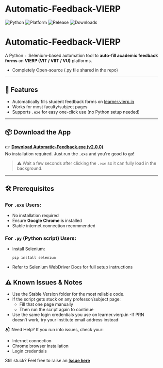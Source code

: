 # Automatic-Feedback-VIERP

![Python](https://img.shields.io/badge/Python-3.10+-blue?logo=python)
![Platform](https://img.shields.io/badge/Platform-Windows-lightgrey?logo=windows)
![Release](https://img.shields.io/github/v/release/reven100/Automatic-Feedback-VIERP?label=Latest%20Release)
![Downloads](https://img.shields.io/github/downloads/reven100/Automatic-Feedback-VIERP/total?label=Downloads)


# Automatic-Feedback-VIERP

A Python + Selenium-based automation tool to **auto-fill academic feedback forms** on **VIERP (VIT / VIIT / VU)** platforms.
- Completely Open-source (.py file shared in the repo)
---

## 🚀 Features

- Automatically fills student feedback forms on [learner.vierp.in](https://learner.vierp.in/)
- Works for most faculty/subject pages
- Supports `.exe` for easy one-click use (no Python setup needed)

---

## 📦 Download the App

👉 **[Download Automatic-Feedback.exe (v2.0.0)](https://github.com/reven100/Automatic-Feedback-VIERP/releases/tag/v2.0.0)**  
No installation required. Just run the `.exe` and you're good to go!

> ⚠️ Wait a few seconds after clicking the `.exe` so it can fully load in the background.

---

## 🛠️ Prerequisites

### For `.exe` Users:

- No installation required
- Ensure **Google Chrome** is installed
- Stable internet connection recommended

### For `.py` (Python script) Users:

- Install Selenium:
  ```bash
  pip install selenium
- Refer to Selenium WebDriver Docs for full setup instructions

## ⚠️ Known Issues & Notes
- Use the Stable Version folder for the most reliable code.
- If the script gets stuck on any professor/subject page:
   - Fill that one page manually
   - Then run the script again to continue
- Use the same login credentials you use on learner.vierp.in
       -If PRN doesn’t work, try your institute email address instead

📬 Need Help?
If you run into issues, check your:

- Internet connection
- Chrome browser installation
- Login credentials

Still stuck? Feel free to raise an **[Issue here](https://github.com/reven100/Automatic-Feedback-VIERP/issues)**
